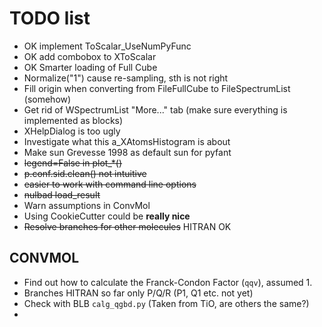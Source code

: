 # TODO list

  - OK implement ToScalar_UseNumPyFunc
  - OK add combobox to XToScalar
  - OK Smarter loading of Full Cube
  - Normalize("1") cause re-sampling, sth is not right
  - Fill origin when converting from FileFullCube to FileSpectrumList (somehow)
  - Get rid of WSpectrumList "More..." tab (make sure everything is implemented as blocks)
  - XHelpDialog is too ugly
  - Investigate what this a_XAtomsHistogram is about
  - Make sun Grevesse 1998 as default sun for pyfant
  - ~~legend=False in plot_*()~~
  - ~~p.conf.sid.clean() not intuitive~~
  - ~~easier to work with command line options~~
  - ~~nulbad load_result~~
  - Warn assumptions in ConvMol
  - Using CookieCutter could be **really nice**
  - ~~Resolve branches for other molecules~~ HITRAN OK


## CONVMOL

  - Find out how to calculate the Franck-Condon Factor (`qqv`), assumed 1.
  - Branches HITRAN so far only P/Q/R (P1, Q1 etc. not yet)
  - Check with BLB `calg_qgbd.py` (Taken from TiO, are others the same?)
  - 